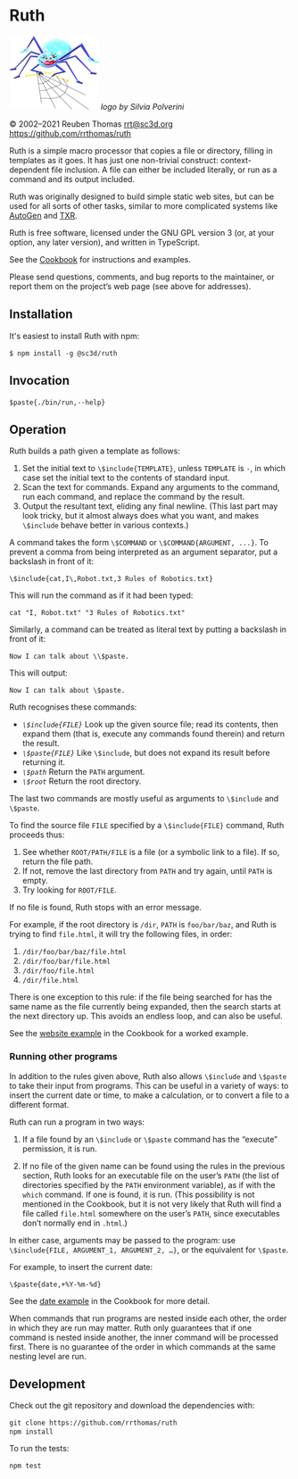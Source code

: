 # Ruth

![logo](logo/ruth-small.png) _logo by Silvia Polverini_

© 2002–2021 Reuben Thomas <rrt@sc3d.org>  
<https://github.com/rrthomas/ruth>

Ruth is a simple macro processor that copies a file or directory, filling in
templates as it goes. It has just one non-trivial construct:
context-dependent file inclusion. A file can either be included literally,
or run as a command and its output included.

Ruth was originally designed to build simple static web sites, but can be
used for all sorts of other tasks, similar to more complicated systems like
[AutoGen] and [TXR].

[AutoGen]: http://autogen.sourceforge.net
[TXR]: http://www.nongnu.org/txr

Ruth is free software, licensed under the GNU GPL version 3 (or, at your
option, any later version), and written in TypeScript.

See the [Cookbook](Cookbook.md) for instructions and examples.

Please send questions, comments, and bug reports to the maintainer, or
report them on the project’s web page (see above for addresses).

## Installation

It's easiest to install Ruth with npm:

```
$ npm install -g @sc3d/ruth
```

## Invocation

```
$paste{./bin/run,--help}
```

## Operation <a name="operation"></a>

Ruth builds a path given a template as follows:

1. Set the initial text to `\$include{TEMPLATE}`, unless `TEMPLATE` is `-`,
   in which case set the initial text to the contents of standard input.
2. Scan the text for commands. Expand any arguments to the command, run each
   command, and replace the command by the result.
3. Output the resultant text, eliding any final newline. (This last part may
   look tricky, but it almost always does what you want, and makes
   `\$include` behave better in various contexts.)

A command takes the form `\$COMMAND` or `\$COMMAND{ARGUMENT, ...}`. To
prevent a comma from being interpreted as an argument separator, put a
backslash in front of it:

    \$include{cat,I\,Robot.txt,3 Rules of Robotics.txt}

This will run the command as if it had been typed:

    cat "I, Robot.txt" "3 Rules of Robotics.txt"

Similarly, a command can be treated as literal text by putting a backslash in front of it:

    Now I can talk about \\$paste.

This will output:

    Now I can talk about \$paste.

Ruth recognises these commands:

* *`\$include{FILE}`* Look up the given source file; read its contents, then
  expand them (that is, execute any commands found therein) and return the
  result.
* *`\$paste{FILE}`* Like `\$include`, but does not expand its result before
  returning it.
* *`\$path`* Return the `PATH` argument.
* *`\$root`* Return the root directory.

The last two commands are mostly useful as arguments to `\$include` and
`\$paste`.

To find the source file `FILE` specified by a `\$include{FILE}` command,
Ruth proceeds thus:

1. See whether `ROOT/PATH/FILE` is a file (or a symbolic link to a file). If
   so, return the file path.
2. If not, remove the last directory from `PATH` and try again, until `PATH`
   is empty.
3. Try looking for `ROOT/FILE`.

If no file is found, Ruth stops with an error message.

For example, if the root directory is `/dir`, `PATH` is `foo/bar/baz`, and
Ruth is trying to find `file.html`, it will try the following files, in
order:

1. `/dir/foo/bar/baz/file.html`
2. `/dir/foo/bar/file.html`
3. `/dir/foo/file.html`
4. `/dir/file.html`

There is one exception to this rule: if the file being searched for has the
same name as the file currently being expanded, then the search starts at
the next directory up. This avoids an endless loop, and can also be useful.

See the [website example](Cookbook.md#website-example) in the Cookbook for a
worked example.

### Running other programs

In addition to the rules given above, Ruth also allows `\$include` and
`\$paste` to take their input from programs. This can be useful in a variety
of ways: to insert the current date or time, to make a calculation, or to
convert a file to a different format.

Ruth can run a program in two ways:

1. If a file found by an `\$include` or `\$paste` command has the “execute”
   permission, it is run.

2. If no file of the given name can be found using the rules in the previous
   section, Ruth looks for an executable file on the user’s `PATH` (the
   list of directories specified by the `PATH` environment variable), as if
   with the `which` command. If one is found, it is run. (This possibility
   is not mentioned in the Cookbook, but it is not very likely that
   Ruth will find a file called `file.html` somewhere on the user’s `PATH`,
   since executables don’t normally end in `.html`.)

In either case, arguments may be passed to the program: use `\$include{FILE,
ARGUMENT_1, ARGUMENT_2, …}`, or the equivalent for `\$paste`.

For example, to insert the current date:

    \$paste{date,+%Y-%m-%d}

See the [date example](Cookbook.md#date-example) in the Cookbook for more
detail.

When commands that run programs are nested inside each other, the order in
which they are run may matter. Ruth only guarantees that if one command is
nested inside another, the inner command will be processed first. There is
no guarantee of the order in which commands at the same nesting level are
run.

[FIXME]: # (Add example where this is significant)

## Development

Check out the git repository and download the dependencies with:

    git clone https://github.com/rrthomas/ruth
    npm install

To run the tests:

    npm test
